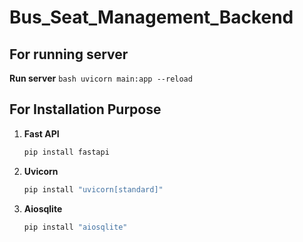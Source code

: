 <h1> Bus_Seat_Management_Backend </h1>

<h2> For running server </h2>

**Run server**
    ```bash
    uvicorn main:app --reload
    ```


<h2> For Installation Purpose </h2>

1. **Fast API**
    ```bash
    pip install fastapi
    ```

2. **Uvicorn**
    ```bash
    pip install "uvicorn[standard]"
    ```
    
3. **Aiosqlite**
    ```bash
    pip install "aiosqlite"
    ```
